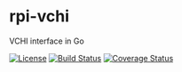 # rpi-vchi
VCHI interface in Go

[![License](http://img.shields.io/:license-mit-blue.svg)](http://doge.mit-license.org)
[![Build Status](https://travis-ci.org/dasfoo/rpi-vchi.svg?branch=master)](https://travis-ci.org/dasfoo/rpi-vchi)
[![Coverage Status](https://coveralls.io/repos/dasfoo/rpi-vchi/badge.svg?branch=master&service=github)](https://coveralls.io/github/dasfoo/rpi-vchi?branch=master)

